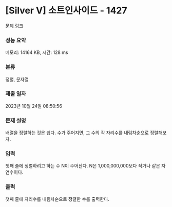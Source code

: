 # [Silver V] 소트인사이드 - 1427 

[문제 링크](https://www.acmicpc.net/problem/1427) 

### 성능 요약

메모리: 14164 KB, 시간: 128 ms

### 분류

정렬, 문자열

### 제출 일자

2023년 10월 24일 08:50:56

### 문제 설명

<p>배열을 정렬하는 것은 쉽다. 수가 주어지면, 그 수의 각 자리수를 내림차순으로 정렬해보자.</p>

### 입력 

 <p>첫째 줄에 정렬하려고 하는 수 N이 주어진다. N은 1,000,000,000보다 작거나 같은 자연수이다.</p>

### 출력 

 <p>첫째 줄에 자리수를 내림차순으로 정렬한 수를 출력한다.</p>

